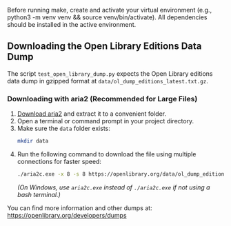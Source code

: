 Before running make, create and activate your virtual environment (e.g., python3 -m venv venv && source venv/bin/activate). All dependencies should be installed in the active environment.

## Downloading the Open Library Editions Data Dump

The script `test_open_library_dump.py` expects the Open Library editions data dump in gzipped format at `data/ol_dump_editions_latest.txt.gz`.

### Downloading with aria2 (Recommended for Large Files)

1. [Download aria2](https://github.com/aria2/aria2/releases) and extract it to a convenient folder.
2. Open a terminal or command prompt in your project directory.
3. Make sure the `data` folder exists:
    ```sh
    mkdir data
    ```
4. Run the following command to download the file using multiple connections for faster speed:
    ```sh
    ./aria2c.exe -x 8 -s 8 https://openlibrary.org/data/ol_dump_editions_latest.txt.gz -d data
    ```
    *(On Windows, use `aria2c.exe` instead of `./aria2c.exe` if not using a bash terminal.)*

You can find more information and other dumps at:  
https://openlibrary.org/developers/dumps